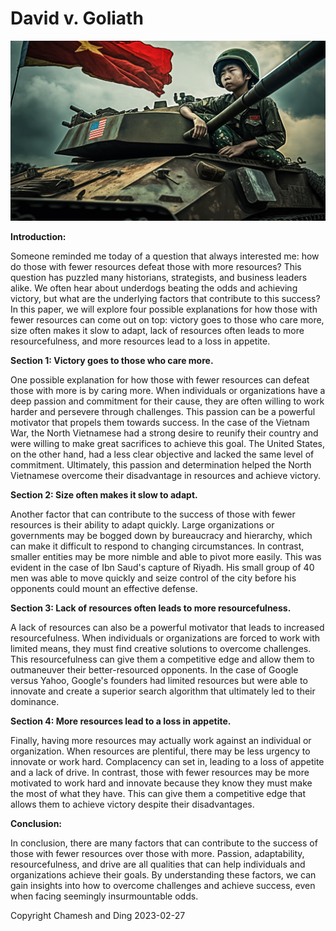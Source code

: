 # David v. Goliath

![Viet Cong teen sitting on tank](./yi_Viet_Cong_teen_raising_vietnamese_flag_on_captured_M1_Abrams_6fb49b4c-19b0-472b-acb5-75724909762a.png)

**Introduction:**

Someone reminded me today of a question that always interested me: how do those with fewer resources defeat those with more resources? This question has puzzled many historians, strategists, and business leaders alike. We often hear about underdogs beating the odds and achieving victory, but what are the underlying factors that contribute to this success? In this paper, we will explore four possible explanations for how those with fewer resources can come out on top: victory goes to those who care more, size often makes it slow to adapt, lack of resources often leads to more resourcefulness, and more resources lead to a loss in appetite.

**Section 1: Victory goes to those who care more.**

One possible explanation for how those with fewer resources can defeat those with more is by caring more. When individuals or organizations have a deep passion and commitment for their cause, they are often willing to work harder and persevere through challenges. This passion can be a powerful motivator that propels them towards success. In the case of the Vietnam War, the North Vietnamese had a strong desire to reunify their country and were willing to make great sacrifices to achieve this goal. The United States, on the other hand, had a less clear objective and lacked the same level of commitment. Ultimately, this passion and determination helped the North Vietnamese overcome their disadvantage in resources and achieve victory.

**Section 2: Size often makes it slow to adapt.**

Another factor that can contribute to the success of those with fewer resources is their ability to adapt quickly. Large organizations or governments may be bogged down by bureaucracy and hierarchy, which can make it difficult to respond to changing circumstances. In contrast, smaller entities may be more nimble and able to pivot more easily. This was evident in the case of Ibn Saud's capture of Riyadh. His small group of 40 men was able to move quickly and seize control of the city before his opponents could mount an effective defense.

**Section 3: Lack of resources often leads to more resourcefulness.**

A lack of resources can also be a powerful motivator that leads to increased resourcefulness. When individuals or organizations are forced to work with limited means, they must find creative solutions to overcome challenges. This resourcefulness can give them a competitive edge and allow them to outmaneuver their better-resourced opponents. In the case of Google versus Yahoo, Google's founders had limited resources but were able to innovate and create a superior search algorithm that ultimately led to their dominance.

**Section 4: More resources lead to a loss in appetite.**

Finally, having more resources may actually work against an individual or organization. When resources are plentiful, there may be less urgency to innovate or work hard. Complacency can set in, leading to a loss of appetite and a lack of drive. In contrast, those with fewer resources may be more motivated to work hard and innovate because they know they must make the most of what they have. This can give them a competitive edge that allows them to achieve victory despite their disadvantages.

**Conclusion:**

In conclusion, there are many factors that can contribute to the success of those with fewer resources over those with more. Passion, adaptability, resourcefulness, and drive are all qualities that can help individuals and organizations achieve their goals. By understanding these factors, we can gain insights into how to overcome challenges and achieve success, even when facing seemingly insurmountable odds.

Copyright Chamesh and Ding 2023-02-27